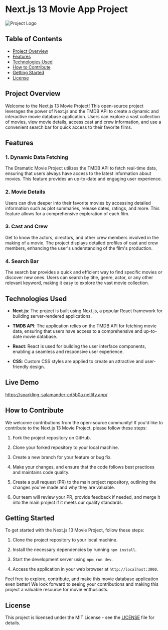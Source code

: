 # Next.js 13 Movie App Project

![Project Logo](link_to_project_logo.png)

## Table of Contents

- [Project Overview](#project-overview)
- [Features](#features)
- [Technologies Used](#technologies-used)
- [How to Contribute](#how-to-contribute)
- [Getting Started](#getting-started)
- [License](#license)

## Project Overview

Welcome to the Next.js 13 Movie Project! This open-source project leverages the power of Next.js and the TMDB API to create a dynamic and interactive movie database application. Users can explore a vast collection of movies, view movie details, access cast and crew information, and use a convenient search bar for quick access to their favorite films.

## Features

### 1. Dynamic Data Fetching

The Dramatic Movie Project utilizes the TMDB API to fetch real-time data, ensuring that users always have access to the latest information about movies. This feature provides an up-to-date and engaging user experience.

### 2. Movie Details

Users can dive deeper into their favorite movies by accessing detailed information such as plot summaries, release dates, ratings, and more. This feature allows for a comprehensive exploration of each film.

### 3. Cast and Crew

Get to know the actors, directors, and other crew members involved in the making of a movie. The project displays detailed profiles of cast and crew members, enhancing the user's understanding of the film's production.

### 4. Search Bar

The search bar provides a quick and efficient way to find specific movies or discover new ones. Users can search by title, genre, actor, or any other relevant keyword, making it easy to explore the vast movie collection.

## Technologies Used

- **Next.js**: The project is built using Next.js, a popular React framework for building server-rendered applications.

- **TMDB API**: The application relies on the TMDB API for fetching movie data, ensuring that users have access to a comprehensive and up-to-date movie database.

- **React**: React is used for building the user interface components, enabling a seamless and responsive user experience.

- **CSS**: Custom CSS styles are applied to create an attractive and user-friendly design.

## Live Demo
https://sparkling-salamander-cd5b0a.netlify.app/

## How to Contribute

We welcome contributions from the open-source community! If you'd like to contribute to the Next.js 13 Movie Project, please follow these steps:

1. Fork the project repository on GitHub.

2. Clone your forked repository to your local machine.

3. Create a new branch for your feature or bug fix.

4. Make your changes, and ensure that the code follows best practices and maintains code quality.

5. Create a pull request (PR) to the main project repository, outlining the changes you've made and why they are valuable.

6. Our team will review your PR, provide feedback if needed, and merge it into the main project if it meets our quality standards.

## Getting Started

To get started with the Next.js 13 Movie Project, follow these steps:

1. Clone the project repository to your local machine.

2. Install the necessary dependencies by running `npm install`.

3. Start the development server using `npm run dev`.

4. Access the application in your web browser at `http://localhost:3000`.

Feel free to explore, contribute, and make this movie database application even better! We look forward to seeing your contributions and making this project a valuable resource for movie enthusiasts.

## License

This project is licensed under the MIT License - see the [LICENSE](LICENSE) file for details.

